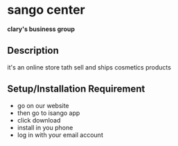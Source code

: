 # sango center
**clary's business group**
## Description
it's an online store tath sell and ships cosmetics products
## Setup/Installation Requirement
* go on our website
* then go to isango app
* click download
* install in you phone
* log in with your email account
